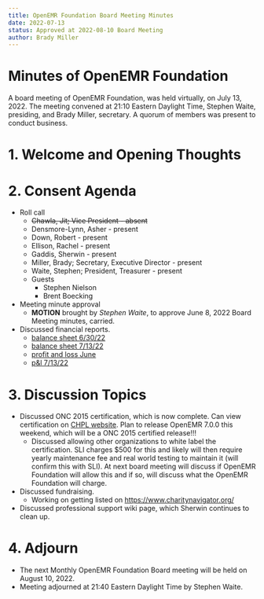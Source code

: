 ```yaml
---
title: OpenEMR Foundation Board Meeting Minutes
date: 2022-07-13
status: Approved at 2022-08-10 Board Meeting
author: Brady Miller
---
```


# Minutes of OpenEMR Foundation

A board meeting of OpenEMR Foundation, was held virtually, on July 13, 2022. The meeting
convened at 21:10 Eastern Daylight Time, Stephen Waite, presiding, and Brady Miller, secretary.
A quorum of members was present to conduct business.

# 1. Welcome and Opening Thoughts

# 2. Consent Agenda
  - Roll call
    - ~~Chawla, Jit; Vice President - absent~~
    - Densmore-Lynn, Asher - present
    - Down, Robert - present
    - Ellison, Rachel - present
    - Gaddis, Sherwin - present
    - Miller, Brady; Secretary, Executive Director - present
    - Waite, Stephen; President, Treasurer - present
    - Guests
      - Stephen Nielson
      - Brent Boecking
  - Meeting minute approval
    - **MOTION** brought by _Stephen Waite_, to approve June 8, 2022 Board Meeting minutes, carried.
  - Discussed financial reports.
    - [balance sheet 6/30/22](https://community.open-emr.org/uploads/short-url/ioVWHgnyzib59n13B4WKXo1h8WT.pdf)
    - [balance sheet 7/13/22](https://community.open-emr.org/uploads/short-url/2DLDof4Ds2pumFmg11ArZSvxYTD.pdf)
    - [profit and loss June](https://community.open-emr.org/uploads/short-url/6QO3D2rOc2QnQRM00EKlbdjw4ik.pdf)
    - [p&l 7/13/22](https://community.open-emr.org/uploads/short-url/faKvJDAOxQyhW2JDngDu2tEQedu.pdf)

# 3. Discussion Topics
  - Discussed ONC 2015 certification, which is now complete. Can view certification on [CHPL website](https://chpl.healthit.gov/#/listing/10938). Plan to release OpenEMR 7.0.0 this weekend, which will be a ONC 2015 certified release!!!
    - Discussed allowing other organizations to white label the certification. SLI charges $500 for this and likely will then require yearly maintenance fee and real world testing to maintain it (will confirm this with SLI). At next board meeting will discuss if OpenEMR Foundation will allow this and if so, will discuss what the OpenEMR Foundation will charge.
  - Discussed fundraising.
    - Working on getting listed on https://www.charitynavigator.org/
  - Discussed professional support wiki page, which Sherwin continues to clean up.

# 4. Adjourn
  - The next Monthly OpenEMR Foundation Board meeting will be held on August 10, 2022.
  - Meeting adjourned at 21:40 Eastern Daylight Time by Stephen Waite.
  
